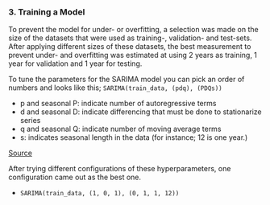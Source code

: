 ### 3. Training a Model

To prevent the model for under- or overfitting, a selection was made on the size of the datasets that were used as training-, validation- and test-sets.
After applying different sizes of these datasets, the best measurement to prevent under- and overfitting was estimated at using 2 years as training, 1 year for validation and 1 year for testing.

To tune the parameters for the SARIMA model you can pick an order of numbers and looks like this; ` SARIMA(train_data, (pdq), (PDQs)) `
- p and seasonal P: indicate number of autoregressive terms
- d and seasonal D: indicate differencing that must be done to stationarize series
- q and seasonal Q: indicate number of moving average terms
- s: indicates seasonal length in the data (for instance; 12 is one year.)

[Source](https://machinelearningmastery.com/sarima-for-time-series-forecasting-in-python/)

After trying different configurations of these hyperparameters, one configuration came out as the best one.
- `SARIMA(train_data, (1, 0, 1), (0, 1, 1, 12))`
